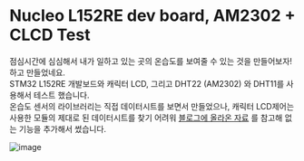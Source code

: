 # Nucleo L152RE dev board, AM2302 + CLCD Test

점심시간에 심심해서 내가 일하고 있는 곳의 온습도를 보여줄 수 있는 것을 만들어보자! 하고 만들었네요.   
STM32 L152RE 개발보드와 캐릭터 LCD, 그리고 DHT22 (AM2302) 와  DHT11를 사용해서 테스트 했습니다.  
온습도 센서의 라이브러리는 직접 데이터시트를 보면서 만들었으나, 캐릭터 LCD제어는 사용한 모듈의 제대로 된 데이터시트를 찾기 어려워 [블로그에 올라온 자료](https://ddtxrx.tistory.com/entry/STM32HAL%EC%9D%84-%EC%82%AC%EC%9A%A9%ED%95%9C-I2C-LCD-%EC%A0%9C%EC%96%B4) 를 참고해 없는 기능을 추가해서 썼습니다.  

  
![image](https://user-images.githubusercontent.com/13059851/183253486-a364734a-5446-4a33-8362-93297d306e8f.png)
